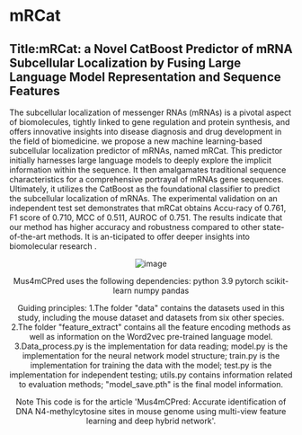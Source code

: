 # mRCat
## Title:mRCat: a Novel CatBoost Predictor of mRNA Subcellular Localization by Fusing Large Language Model Representation and Sequence Features
The subcellular localization of messenger RNAs (mRNAs) is a pivotal aspect of biomolecules, tightly linked to gene regulation and protein synthesis, and offers innovative insights into disease diagnosis and drug development in the field of biomedicine. we propose a new machine learning-based subcellular localization predictor of mRNAs, named mRCat. This predictor initially harnesses large language models to deeply explore the implicit information within the sequence. It then amalgamates traditional sequence characteristics for a comprehensive portrayal of mRNAs gene sequences. Ultimately, it utilizes the CatBoost as the foundational classifier to predict the subcellular localization of mRNAs. The experimental validation on an independent test set demonstrates that mRCat obtains Accu-racy of 0.761, F1 score of 0.710, MCC of 0.511, AUROC of 0.751. The results indicate that our method has higher accuracy and robustness compared to other state-of-the-art methods. It is an-ticipated to offer deeper insights into biomolecular research
.<div align=center>![image](https://github.com/YangL-Coder/mRCat/assets/168099551/d80aa277-7d54-4bcd-9974-9cf91ae834f9s)  

Mus4mCPred uses the following dependencies:
python 3.9
pytorch
scikit-learn
numpy
pandas

Guiding principles:
1.The folder "data" contains the datasets used in this study, including the mouse dataset and datasets from six other species.
2.The folder "feature_extract" contains all the feature encoding methods as well as information on the Word2vec pre-trained language model.
3.Data_process.py is the implementation for data reading; model.py is the implementation for the neural network model structure; train.py is the implementation for training the data with the model; test.py is the implementation for independent testing; utils.py contains information related to evaluation methods; "model_save.pth" is the final model information.

Note
This code is for the article 'Mus4mCPred: Accurate identification of DNA N4-methylcytosine sites in mouse genome using multi-view feature learning and deep hybrid network'.
